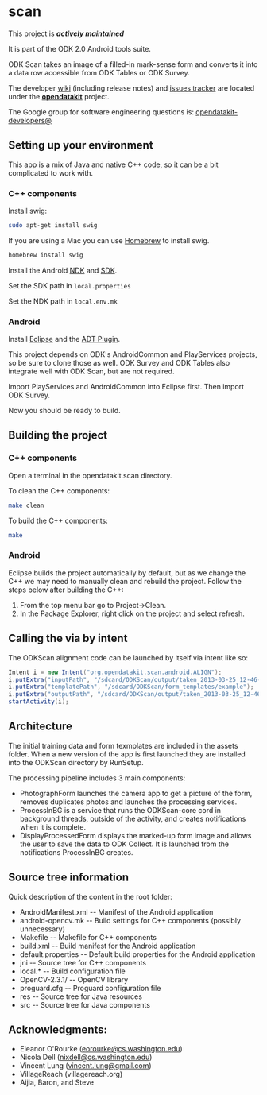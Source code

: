 # scan

This project is __*actively maintained*__

It is part of the ODK 2.0 Android tools suite.

ODK Scan takes an image of a filled-in mark-sense form and converts it into a data row accessible from ODK Tables or ODK Survey. 

The developer [wiki](https://github.com/opendatakit/opendatakit/wiki) (including release notes) and
[issues tracker](https://github.com/opendatakit/opendatakit/issues) are located under
the [**opendatakit**](https://github.com/opendatakit/opendatakit) project.

The Google group for software engineering questions is: [opendatakit-developers@](https://groups.google.com/forum/#!forum/opendatakit-developers)

## Setting up your environment
This app is a mix of Java and native C++ code, so it can be a bit complicated to work with.

### C++ components

Install swig:

```bash
sudo apt-get install swig
```

If you are using a Mac you can use [Homebrew](http://brew.sh/) to install swig.
 
 ```bash
 homebrew install swig
 ```

Install the Android [NDK](https://developer.android.com/tools/sdk/ndk/index.html) and [SDK](http://developer.android.com/sdk/index.html#Other).

Set the SDK path in `local.properties`

Set the NDK path in `local.env.mk`

### Android 

Install [Eclipse](https://www.eclipse.org/downloads/) and the [ADT Plugin](http://developer.android.com/sdk/installing/installing-adt.html).

This project depends on ODK's AndroidCommon and PlayServices projects, so be sure to clone those as well. ODK Survey and ODK Tables also integrate well with ODK Scan, but are not required.

Import PlayServices and AndroidCommon into Eclipse first. Then import ODK Survey. 

Now you should be ready to build.

## Building the project

### C++ components
Open a terminal in the opendatakit.scan directory.

To clean the C++ components:

 ```bash
make clean
 ```

To build the C++ components:

 ```bash
make
 ```

### Android

Eclipse builds the project automatically by default, but as we change the C++ we may need to manually clean and rebuild the project. Follow the steps below after building the C++:

1. From the top menu bar go to Project->Clean.
2. In the Package Explorer, right click on the project and select refresh.

## Calling the via by intent

The ODKScan alignment code can be launched by itself via intent like so:

```java
Intent i = new Intent("org.opendatakit.scan.android.ALIGN");
i.putExtra("inputPath", "/sdcard/ODKScan/output/taken_2013-03-25_12-46-21/photo.jpg");
i.putExtra("templatePath", "/sdcard/ODKScan/form_templates/example");
i.putExtra("outputPath", "/sdcard/ODKScan/output/taken_2013-03-25_12-46-21/output.jpg");
startActivity(i);
```

## Architecture

The initial training data and form texmplates are included in the assets folder.
When a new version of the app is first launched they are installed into the ODKScan directory by RunSetup.

The processing pipeline includes 3 main components:

* PhotographForm launches the camera app to get a picture of the form, removes duplicates photos and launches the processing services.
* ProcessInBG is a service that runs the ODKScan-core cord in background threads, outside of the activity, and creates notifications when it is complete.
* DisplayProcessedForm displays the marked-up form image and allows the user to save the data to ODK Collect. It is launched from the notifications ProcessInBG creates.

## Source tree information
Quick description of the content in the root folder:

* AndroidManifest.xml -- Manifest of the Android application
* android-opencv.mk   -- Build settings for C++ components (possibly unnecessary)
* Makefile	-- Makefile for C++ components
* build.xml -- Build manifest for the Android application
* default.properties  -- Default build properties for the Android application
* jni -- Source tree for C++ components
* local.* -- Build configuration file
* OpenCV-2.3.1/ -- OpenCV library
* proguard.cfg -- Proguard configuration file
* res -- Source tree for Java resources
* src -- Source tree for Java components

## Acknowledgments:
* Eleanor O'Rourke (eorourke@cs.washington.edu)
* Nicola Dell (nixdell@cs.washington.edu)
* Vincent Lung (vincent.lung@gmail.com)
* VillageReach (villagereach.org)
* Aijia, Baron, and Steve
